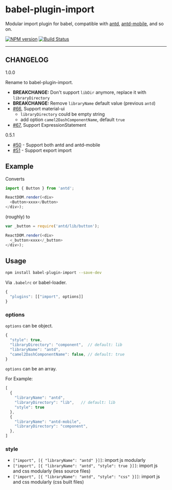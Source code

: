 # babel-plugin-import

Modular import plugin for babel, compatible with [antd](https://github.com/ant-design/ant-design), [antd-mobile](https://github.com/ant-design/ant-design-mobile), and so on.

[![NPM version](https://img.shields.io/npm/v/babel-plugin-import.svg?style=flat)](https://npmjs.org/package/babel-plugin-import)
[![Build Status](https://img.shields.io/travis/ant-design/babel-plugin-import.svg?style=flat)](https://travis-ci.org/ant-design/babel-plugin-import)

----

## CHANGELOG

1.0.0

Rename to babel-plugin-import.

- **BREAKCHANGE:** Don't support `libDir` anymore, replace it with `libraryDirectory`
- **BREAKCHANGE:** Remove `libraryName` default value (previous `antd`)
- [#66](https://github.com/ant-design/babel-plugin-antd/issues/66), Support material-ui
  - `libraryDirectory` could be empty string
  - add option `camel2DashComponentName`, default `true`
- [#67](https://github.com/ant-design/babel-plugin-antd/pull/67), Support ExpressionStatement

0.5.1

- [#50](https://github.com/ant-design/babel-plugin-antd/pull/50) - Support both antd and antd-mobile
- [#51](https://github.com/ant-design/babel-plugin-antd/pull/51) - Support export import

## Example

Converts

```javascript
import { Button } from 'antd';

ReactDOM.render(<div>
  <Button>xxxx</Button>
</div>);
```

(roughly) to

```javascript
var _button = require('antd/lib/button');

ReactDOM.render(<div>
  <_button>xxxx</_button>
</div>);
```

## Usage

```bash
npm install babel-plugin-import --save-dev
```

Via `.babelrc` or babel-loader.

```js
{
  "plugins": [["import", options]]
}
```

### options

`options` can be object.

```javascript
{
  "style": true,
  "libraryDirectory": "component",  // default: lib
  "libraryName": "antd",
  "camel2DashComponentName": false, // default: true
}
```

`options` can be an array.

For Example: 

```javascript
[
  {
    "libraryName": "antd",
    "libraryDirectory": "lib",   // default: lib
    "style": true
  },
  {
    "libraryName": "antd-mobile",
    "libraryDirectory": "component",
  },
]
```

### style

- `["import", [{ "libraryName": "antd" }]]`: import js modularly
- `["import", [{ "libraryName": "antd", "style": true }]]`: import js and css modularly (less source files)
- `["import", [{ "libraryName": "antd", "style": "css" }]]`: import js and css modularly (css built files)
